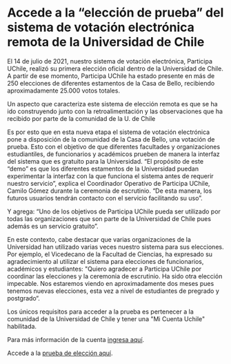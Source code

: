 # Accede a la “elección de prueba” del sistema de votación electrónica remota de la Universidad de Chile

El 14 de julio de 2021, nuestro sistema de votación electrónica, Participa UChile, realizó su primera elección oficial dentro de la Universidad de Chile. A partir de ese momento, Participa UChile ha estado presente en más de 250 elecciones de diferentes estamentos de la Casa de Bello, recibiendo aproximadamente 25.000 votos totales.

Un aspecto que caracteriza este sistema de elección remota es que se ha ido construyendo junto con la retroalimentación y las observaciones que ha recibido por parte de la comunidad de la U. de Chile

Es por esto que en esta nueva etapa el sistema de votación electrónica pone a disposición de la comunidad de la Casa de Bello, una votación de prueba. Esto con el objetivo de que diferentes facultades y organizaciones estudiantiles, de funcionarios y académicos prueben de manera la interfaz del sistema que es gratuito para la Universidad. “El propósito de este “demo” es que los diferentes estamentos de la Universidad puedan experimentar la interfaz con la que funciona el sistema antes de requerir nuestro servicio”, explica el Coordinador Operativo de Participa UChile, Camilo Gómez durante la ceremonia de escrutinio. “De esta manera, los futuros usuarios tendrán contacto con el servicio facilitando su uso”. 

Y agrega: “Uno de los objetivos de Participa UChile pueda ser utilizado por todas las organizaciones que son parte de la Universidad de Chile pues además es un servicio gratuito”. 

En este contexto, cabe destacar que varias organizaciones de la Universidad han utilizado varias veces nuestro sistema para sus elecciones. Por ejemplo, el Vicedecano de la Facultad de Ciencias, ha expresado su agradecimiento al utilizar el sistema para elecciones de funcionarios, académicos y estudiantes: "Quiero agradecer a Participa UChile por coordinar las elecciones y la ceremonia de escrutinio. Ha sido otra elección impecable. Nos estaremos viendo en aproximadamente dos meses pues tenemos nuevas elecciones, esta vez a nivel de estudiantes de pregrado y postgrado“.


Los únicos requisitos para acceder a la prueba es pertenecer a la comunidad de la Universidad de Chile y tener una "Mi Cuenta Uchile" habilitada. 

Para más información de la cuenta [ingresa aquí](http://pasaporte.uchile.cl/).

Accede a la [prueba de elección aquí](https://participa.uchile.cl/psifos/api/app/eleccion-prueba/vote).
